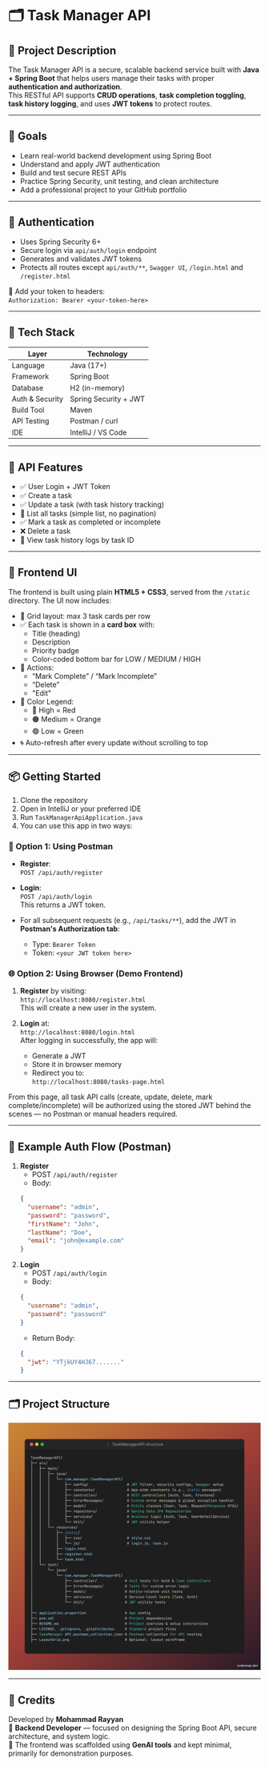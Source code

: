 # 🗂️ Task Manager API

## 📌 Project Description
The Task Manager API is a secure, scalable backend service built with **Java + Spring Boot** that helps users manage their tasks with proper **authentication and authorization**.  
This RESTful API supports **CRUD operations**, **task completion toggling**, **task history logging**, and uses **JWT tokens** to protect routes.

---

## 🎯 Goals
- Learn real-world backend development using Spring Boot
- Understand and apply JWT authentication
- Build and test secure REST APIs
- Practice Spring Security, unit testing, and clean architecture
- Add a professional project to your GitHub portfolio

---

## 🔐 Authentication
- Uses Spring Security 6+
- Secure login via `api/auth/login` endpoint
- Generates and validates JWT tokens
- Protects all routes except `api/auth/**`, `Swagger UI`, `/login.html` and `/register.html`

🧾 Add your token to headers:  
`Authorization: Bearer <your-token-here>`

---

## 🔧 Tech Stack

| Layer            | Technology             |
|------------------|------------------------|
| Language         | Java (17+)             |
| Framework        | Spring Boot            |
| Database         | H2 (in-memory)         |
| Auth & Security  | Spring Security + JWT  |
| Build Tool       | Maven                  |
| API Testing      | Postman / curl         |
| IDE              | IntelliJ / VS Code     |

---

## 🚀 API Features
- ✅ User Login + JWT Token
- ✅ Create a task
- ✅ Update a task (with task history tracking)
- 📃 List all tasks (simple list, no pagination)
- ✅ Mark a task as completed or incomplete
- ❌ Delete a task
- 📜 View task history logs by task ID

---

## 🎨 Frontend UI
The frontend is built using plain **HTML5 + CSS3**, served from the `/static` directory. The UI now includes:

- 🧱 Grid layout: max 3 task cards per row
- ✅ Each task is shown in a **card box** with:
    - Title (heading)
    - Description
    - Priority badge
    - Color-coded bottom bar for LOW / MEDIUM / HIGH
- 🧰 Actions:
    - “Mark Complete” / “Mark Incomplete”
    - “Delete”
    - "Edit"
- 🎨 Color Legend:
    - 🔴 High = Red
    - 🟠 Medium = Orange
    - 🟢 Low = Green
- 🌀 Auto-refresh after every update without scrolling to top

---

## 📦 Getting Started
1. Clone the repository
2. Open in IntelliJ or your preferred IDE
3. Run `TaskManagerApiApplication.java` 
4. You can use this app in two ways:

### 🔁 Option 1: Using Postman

- **Register**:  
  `POST /api/auth/register`

- **Login**:  
  `POST /api/auth/login`  
  This returns a JWT token.

- For all subsequent requests (e.g., `/api/tasks/**`), add the JWT in **Postman's Authorization tab**:
    - Type: `Bearer Token`
    - Token: `<your JWT token here>`

### 🌐 Option 2: Using Browser (Demo Frontend)

1. **Register** by visiting:  
   `http://localhost:8080/register.html`  
   This will create a new user in the system.

2. **Login** at:  
   `http://localhost:8080/login.html`  
   After logging in successfully, the app will:
    - Generate a JWT
    - Store it in browser memory
    - Redirect you to:  
      `http://localhost:8080/tasks-page.html`

From this page, all task API calls (create, update, delete, mark complete/incomplete) will be authorized using the stored JWT behind the scenes — no Postman or manual headers required.


---

## 🔐 Example Auth Flow (Postman)
1. **Register**
   - POST `/api/auth/register`
   - Body: 
   ```json
   {
     "username": "admin",
     "password": "password",
     "firstName": "John",
     "lastName": "Doe",
     "email": "john@example.com"
   }
2. **Login**
    - POST `/api/auth/login`
    - Body:
   ```json
   {
     "username": "admin",
     "password": "password"
   }
   ```
   - Return Body:
   ```json
   {
     "jwt": "YTjkUY4HJ67......." 
   }
   ```
---
##  🗂️ Project Structure  

 ![Project Structure](docs/IntelliJ%20Snippet.png)

---

## 🙌 Credits
Developed by **Mohammad Rayyan**  
🧠 **Backend Developer** — focused on designing the Spring Boot API, secure architecture, and system logic.  
🎨 The frontend was scaffolded using **GenAI tools** and kept minimal, primarily for demonstration purposes.
